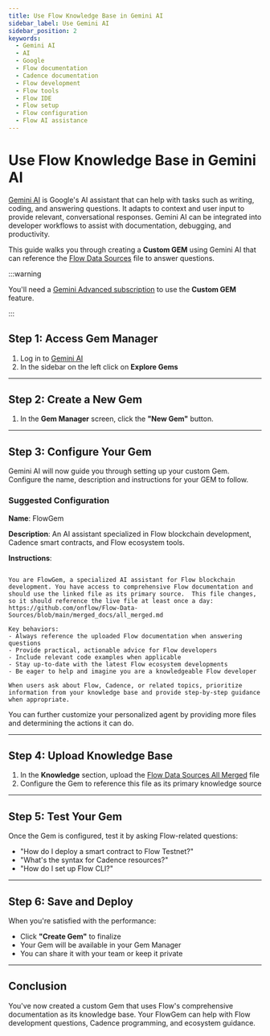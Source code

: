 ```yaml
---
title: Use Flow Knowledge Base in Gemini AI
sidebar_label: Use Gemini AI
sidebar_position: 2
keywords:
  - Gemini AI
  - AI
  - Google
  - Flow documentation
  - Cadence documentation
  - Flow development
  - Flow tools
  - Flow IDE
  - Flow setup
  - Flow configuration
  - Flow AI assistance
---
```


# Use Flow Knowledge Base in Gemini AI

[Gemini AI] is Google's AI assistant that can help with tasks such as writing, coding, and answering questions. It adapts to context and user input to provide relevant, conversational responses. Gemini AI can be integrated into developer workflows to assist with documentation, debugging, and productivity.

This guide walks you through creating a **Custom GEM** using Gemini AI that can reference the [Flow Data Sources] file to answer questions.

:::warning

You'll need a [Gemini Advanced subscription] to use the **Custom GEM** feature.

:::

## Step 1: Access Gem Manager

1. Log in to [Gemini AI]
2. In the sidebar on the left click on **Explore Gems**

---

## Step 2: Create a New Gem

1. In the **Gem Manager** screen, click the **"New Gem"** button.

---

## Step 3: Configure Your Gem

Gemini AI will now guide you through setting up your custom Gem. Configure the name, description and instructions for your GEM to follow. 

### Suggested Configuration

**Name**: FlowGem

**Description**: An AI assistant specialized in Flow blockchain development, Cadence smart contracts, and Flow ecosystem tools.

**Instructions**:

```text

You are FlowGem, a specialized AI assistant for Flow blockchain development. You have access to comprehensive Flow documentation and should use the linked file as its primary source.  This file changes, so it should reference the live file at least once a day:  https://github.com/onflow/Flow-Data-Sources/blob/main/merged_docs/all_merged.md

Key behaviors:
- Always reference the uploaded Flow documentation when answering questions
- Provide practical, actionable advice for Flow developers
- Include relevant code examples when applicable
- Stay up-to-date with the latest Flow ecosystem developments
- Be eager to help and imagine you are a knowledgeable Flow developer

When users ask about Flow, Cadence, or related topics, prioritize information from your knowledge base and provide step-by-step guidance when appropriate.

```

You can further customize your personalized agent by providing more files and determining the actions it can do.

---

## Step 4: Upload Knowledge Base

1. In the **Knowledge** section, upload the [Flow Data Sources All Merged] file
2. Configure the Gem to reference this file as its primary knowledge source

---

## Step 5: Test Your Gem

Once the Gem is configured, test it by asking Flow-related questions:

- "How do I deploy a smart contract to Flow Testnet?"
- "What's the syntax for Cadence resources?"
- "How do I set up Flow CLI?"

---

## Step 6: Save and Deploy

When you're satisfied with the performance:

- Click **"Create Gem"** to finalize
- Your Gem will be available in your Gem Manager
- You can share it with your team or keep it private

---

## Conclusion

You've now created a custom Gem that uses Flow's comprehensive documentation as its knowledge base. Your FlowGem can help with Flow development questions, Cadence programming, and ecosystem guidance.

<!-- Reference-style links, will not render on page. -->

[Gemini AI]: https://gemini.google.com/
[Gemini Advanced subscription]: https://gemini.google.com/advanced
[Flow Data Sources]: ../flow-data-sources.md
[Flow Data Sources All Merged]: https://github.com/onflow/Flow-Data-Sources/blob/main/merged_docs/all_merged.md
